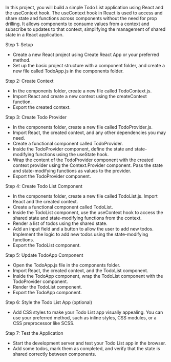 
In this project, you will build a
simple Todo List application using
React and the useContext hook. The
useContext hook in React is used to
access and share state and functions
across components without the need
for prop drilling. It allows components
to consume values from a context and
subscribe to updates to that context,
simplifying the management of shared
state in a React application.

Step 1: Setup

-  Create a new React project using
Create React App or your preferred method.
-  Set up the basic project structure
with a component folder, and create
a new file called TodoApp.js
in the components folder.

Step 2: Create Context

-  In the components folder, create a
new file called TodoContext.js.
-  Import React and create a new context
using the createContext function.
-  Export the created context.

Step 3: Create Todo Provider

-  In the components folder, create a
new file called TodoProvider.js.
-  Import React, the created context,
and any other dependencies you may need.
-  Create a functional component
called TodoProvider.
-  Inside the TodoProvider component,
define the state and state-modifying
functions using the useState hook.
-  Wrap the content of the TodoProvider
component with the created context
provider using the Context.Provider
component. Pass the state and
state-modifying functions as values
to the provider.
-  Export the TodoProvider component.

Step 4: Create Todo List Component

-  In the components folder, create
a new file called TodoList.js.
Import React and the created context.
-  Create a functional component
called TodoList.
-  Inside the TodoList component,
use the useContext hook to access
the shared state and state-modifying
functions from the context.
-  Render a list of todos using
the shared state.
-  Add an input field and a button
to allow the user to add new
todos. Implement the logic to
add new todos using the
state-modifying functions.
-  Export the TodoList component.

Step 5: Update TodoApp Component

-  Open the TodoApp.js file in the
components folder.
-  Import React, the created context,
and the TodoList component.
-  Inside the TodoApp component,
wrap the TodoList component
with the TodoProvider component.
-  Render the TodoList component.
-  Export the TodoApp component.

Step 6: Style the Todo List App
(optional)

-  Add CSS styles to make your
Todo List app visually appealing.
You can use your preferred method,
such as inline styles, CSS modules,
or a CSS preprocessor like SCSS.

Step 7: Test the Application

-  Start the development server and
test your Todo List app in the browser.
-  Add some todos, mark them as completed,
and verify that the state is shared
correctly between components.



